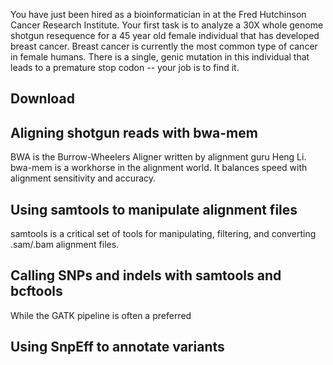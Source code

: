 You have just been hired as a bioinformatician in at the Fred Hutchinson Cancer Research Institute. Your first task is to analyze a 30X whole genome shotgun resequence for a 45 year old female individual that has developed breast cancer. Breast cancer is currently the most common type of cancer in female humans. There is a single, genic mutation in this individual that leads to a premature stop codon -- your job is to find it. 

## Download 

## Aligning shotgun reads with bwa-mem

BWA is the Burrow-Wheelers Aligner written by alignment guru Heng Li. bwa-mem is a workhorse in the alignment world. It balances speed with alignment sensitivity and accuracy.

## Using samtools to manipulate alignment files

samtools is a critical set of tools for manipulating, filtering, and converting .sam/.bam alignment files.

## Calling SNPs and indels with samtools and bcftools

While the GATK pipeline is often a preferred

## Using SnpEff to annotate variants